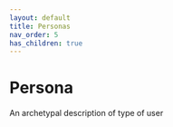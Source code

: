 ```yaml
---
layout: default
title: Personas
nav_order: 5
has_children: true
---
```


# Persona

An archetypal description of type of user
